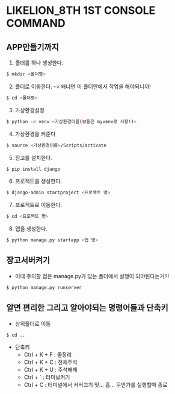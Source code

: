 # LIKELION_8TH 1ST CONSOLE COMMAND

## APP만들기까지

1. 폴더를 하나 생성한다.
```bash
$ mkdir <폴더명>
```

2. 폴더로 이동한다. -> 왜냐면 이 폴더안에서 작업을 해야되니까!
```bash
$ cd <폴더명>
```

3. 가상환경설정
```bash
$ python -m venv <가상환경이름(보통은 myvenv로 사용!)>
``` 

4. 가상환경을 켜준다
```bash
$ source <가상환경이름>/Scripts/activate
```

5. 장고를 설치한다.
```bash
$ pip install django
```

6. 프로젝트를 생성한다.
```bash
$ django-admin startproject <프로젝트 명>
``` 

7. 프로젝트로 이동한다.
```bash
$ cd <프로젝트 명>
```

8. 앱을 생성한다. 
```bash
$ python manage.py startapp <앱 명>
```


## 장고서버켜기
- 이때 주의할 점은 manage.py가 있는 폴더에서 실행이 되야된다는거!!!
```bash
$ python manage.py runserver
```

## 알면 편리한 그리고 알아야되는 명령어들과 단축키
- 상위폴더로 이동
```bash
$ cd ..
```
- 단축키
    - Ctrl + K + F : 줄정리
    - Ctrl + K + C : 전체주석
    - Ctrl + K + U : 주석해제
    - Ctrl + `     : 터미널켜기
    - Ctrl + C : 터미널에서 서버끄기 및... 흠... 무언가를 실행할때 종료

